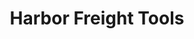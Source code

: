 ---
title: "Harbor Freight Tools"
url: /syracuse/harbor-freight-tools-erie-boulevard-east/
shop: hardware
---